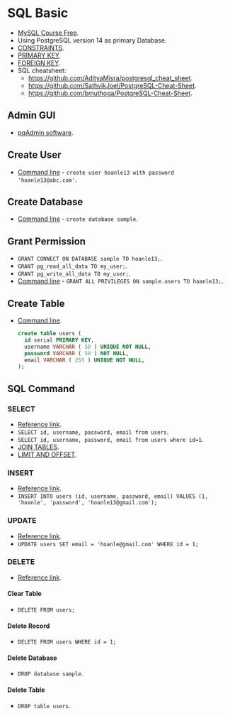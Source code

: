 # SQL Basic

- [MySQL Course Free](https://planetscale.com/courses/mysql-for-developers/introduction/course-introduction).
- Using PostgreSQL version 14 as primary Database.
- [CONSTRAINTS](https://www.postgresql.org/docs/14/ddl-constraints.html).
- [PRIMARY KEY](https://www.postgresql.org/docs/14/ddl-constraints.html#DDL-CONSTRAINTS-PRIMARY-KEYS).
- [FOREIGN KEY](https://www.postgresql.org/docs/14/ddl-constraints.html#DDL-CONSTRAINTS-FK).
- SQL cheatsheet:
  - <https://github.com/AdityaMisra/postgresql_cheat_sheet>.
  - <https://github.com/SathvikJoel/PostgreSQL-Cheat-Sheet>.
  - <https://github.com/bmuthoga/PostgreSQL-Cheat-Sheet>.

## Admin GUI

- [pqAdmin software](https://www.pgadmin.org/download/pgadmin-4-windows/).

## Create User

- [Command line](https://www.postgresql.org/docs/14/sql-createuser.html) - `create user hoanle13 with password 'hoanle13@abc.com'`.

## Create Database

- [Command line](https://www.postgresql.org/docs/14/manage-ag-createdb.html) - `create database sample`.

## Grant Permission

- `GRANT CONNECT ON DATABASE sample TO hoanle13;`.
- `GRANT pg_read_all_data TO my_user;`.
- `GRANT pg_write_all_data TO my_user;`.
- [Command line](https://www.postgresql.org/docs/14/sql-grant.html) - `GRANT ALL PRIVILEGES ON sample.users TO hoanle13;`.

## Create Table

- [Command line](https://www.postgresql.org/docs/14/sql-createtable.html).

  ```sql
  create table users (
    id serial PRIMARY KEY,
    username VARCHAR ( 50 ) UNIQUE NOT NULL,
    password VARCHAR ( 50 ) NOT NULL,
    email VARCHAR ( 255 ) UNIQUE NOT NULL,
  );
  ```

## SQL Command

### SELECT

- [Reference link](https://www.postgresql.org/docs/14/sql-select.html).
- `SELECT id, username, password, email from users`.
- `SELECT id, username, password, email from users where id=1`.
- [JOIN TABLES](https://www.postgresql.org/docs/14/tutorial-join.html).
- [LIMIT AND OFFSET](https://www.postgresql.org/docs/14/queries-limit.html).

### INSERT

- [Reference link](https://www.postgresql.org/docs/14/sql-insert.html).
- `INSERT INTO users (id, username, password, email) VALUES (1, 'hoanle', 'password', 'hoanle13@gmail.com');`

### UPDATE

- [Reference link](https://www.postgresql.org/docs/14/sql-update.html).
- `UPDATE users SET email = 'hoanle@gmail.com' WHERE id = 1;`

### DELETE

- [Reference link](https://www.postgresql.org/docs/14/sql-delete.html).

#### Clear Table

- `DELETE FROM users;`

#### Delete Record

- `DELETE FROM users WHERE id = 1;`

#### Delete Database

- `DROP database sample`.

#### Delete Table

- `DROP table users`.
